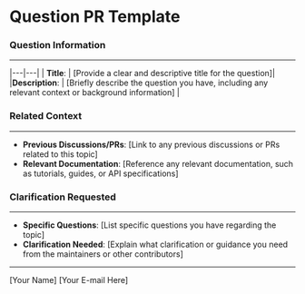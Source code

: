 **Question PR Template**
=====================================

### Question Information
-------------------------

|---|---|
| **Title**: | [Provide a clear and descriptive title for the question]|
|**Description**: | [Briefly describe the question you have, including any relevant context or background information] |

### Related Context
-------------------

* **Previous Discussions/PRs**: [Link to any previous discussions or 
PRs related to this topic]
* **Relevant Documentation**: [Reference any relevant documentation, 
such as tutorials, guides, or API specifications]

### Clarification Requested
---------------------------

* **Specific Questions**: [List specific questions you have regarding 
the topic]
* **Clarification Needed**: [Explain what clarification or guidance you
need from the maintainers or other contributors]

---

[Your Name] [Your E-mail Here]